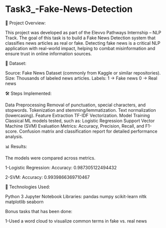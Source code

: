 # Task3_-Fake-News-Detection
📌 Project Overview:

This project was developed as part of the Elevvo Pathways Internship – NLP Track.
The goal of this task is to build a Fake News Detection system that classifies news articles as real or fake.
Detecting fake news is a critical NLP application with real-world impact, helping to combat misinformation and ensure trust in online information sources.

📂 Dataset:

Source: Fake News Dataset (commonly from Kaggle or similar repositories).
Size: Thousands of labeled news articles.
Labels:
1 → Fake news
0 → Real news

🛠️ Steps Implemented:

Data Preprocessing
Removal of punctuation, special characters, and stopwords.
Tokenization and stemming/lemmatization.
Text normalization (lowercasing).
Feature Extraction
TF-IDF Vectorization.
Model Training
Classical ML models tested, such as:
Logistic Regression
Support Vector Machine (SVM)
Evaluation
Metrics: Accuracy, Precision, Recall, and F1-score.
Confusion matrix and classification report for detailed performance analysis.


📊 Results:

The models were compared across metrics.

1-Logistic Regression:
Accuracy: 0.987305122494432

2-SVM:
Accuracy: 0.9939866369710467


🚀 Technologies Used:

Python 3
Jupyter Notebook
Libraries:
pandas
numpy
scikit-learn
nltk
matplotlib
seaborn

Bonus tasks that has been done:

1-Used a word cloud to visualize common terms in fake vs. real news
